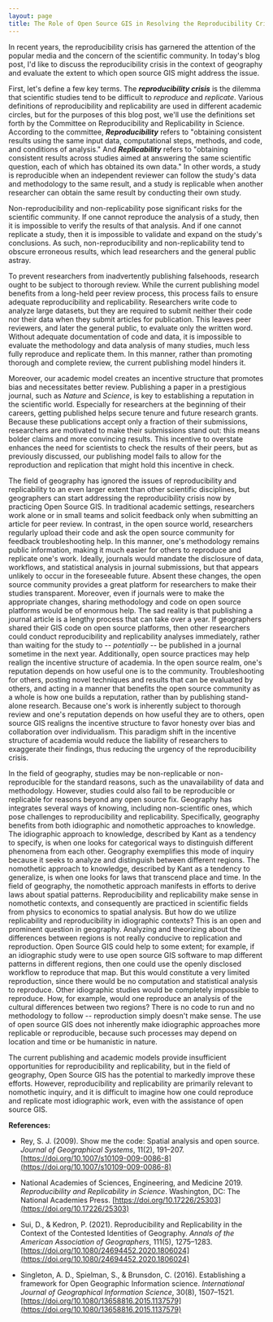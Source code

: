 ```yaml
---
layout: page
title: The Role of Open Source GIS in Resolving the Reproducibility Crisis
---
```


In recent years, the reproducibility crisis has garnered the attention of the popular media and the concern of the scientific community.
In today's blog post, I'd like to discuss the reproducibility crisis in the context of geography and evaluate the extent to which open source GIS might address the issue.

First, let's define a few key terms.
The ***reproducibility crisis*** is the dilemma that scientific studies tend to be difficult to *reproduce* and *replicate*.
Various definitions of reproducibility and replicability are used in different academic circles, but for the purposes of this blog post, we'll use the definitions set forth by the Committee on Reproducibility and Replicability in Science.
According to the committee, ***Reproducibility*** refers to "obtaining consistent results using the same input data, computational steps, methods, and code, and conditions of analysis."
And ***Replicability*** refers to "obtaining consistent results across studies aimed at answering the same scientific question, each of which has obtained its own data."
In other words, a study is reproducible when an independent reviewer can follow the study's data and methodology to the same result, and a study is replicable when another researcher can obtain the same result by conducting their own study.

Non-reproducibility and non-replicability pose significant risks for the scientific community.
If one cannot reproduce the analysis of a study, then it is impossible to verify the results of that analysis.
And if one cannot replicate a study, then it is impossible to validate and expand on the study's conclusions.
As such, non-reproducibility and non-replicability tend to obscure erroneous results, which lead researchers and the general public astray.

To prevent researchers from inadvertently publishing falsehoods, research ought to be subject to thorough review.
While the current publishing model benefits from a long-held peer review process, this process fails to ensure adequate reproducibility and replicability.
Researchers write code to analyze large datasets, but they are required to submit neither their code nor their data when they submit articles for publication.
This leaves peer reviewers, and later the general public, to evaluate only the written word.
Without adequate documentation of code and data, it is impossible to evaluate the methodology and data analysis of many studies, much less fully reproduce and replicate them.
In this manner, rather than promoting thorough and complete review, the current publishing model hinders it.

Moreover, our academic model creates an incentive structure that promotes bias and necessitates better review.
Publishing a paper in a prestigious journal, such as *Nature* and *Science*, is key to establishing a reputation in the scientific world.
Especially for researchers at the beginning of their careers, getting published helps secure tenure and future research grants.
Because these publications accept only a fraction of their submissions, researchers are motivated to make their submissions stand out: this means bolder claims and more convincing results.
This incentive to overstate enhances the need for scientists to check the results of their peers, but as previously discussed, our publishing model fails to allow for the reproduction and replication that might hold this incentive in check.

The field of geography has ignored the issues of reproducibility and replicability to an even larger extent than other scientific disciplines, but geographers can start addressing the reproducibility crisis now by practicing Open Source GIS.
In traditional academic settings, researchers work alone or in small teams and solicit feedback only when submitting an article for peer review.
In contrast, in the open source world, researchers regularly upload their code and ask the open source community for feedback troubleshooting help.
In this manner, one's methodology remains public information, making it much easier for others to reproduce and replicate one's work.
Ideally, journals would mandate the disclosure of data, workflows, and statistical analysis in journal submissions, but that appears unlikely to occur in the foreseeable future.
Absent these changes, the open source community provides a great platform for researchers to make their studies transparent.
Moreover, even if journals were to make the appropriate changes, sharing methodology and code on open source platforms would be of enormous help.
The sad reality is that publishing a journal article is a lengthy process that can take over a year.
If geographers shared their GIS code on open source platforms, then other researchers could conduct reproducibility and replicability analyses immediately, rather than waiting for the study to -- *potentially* -- be published in a journal sometime in the next year.
Additionally, open source practices may help realign the incentive structure of academia.
In the open source realm, one's reputation depends on how useful one is to the community.
Troubleshooting for others, posting novel techniques and results that can be evaluated by others, and acting in a manner that benefits the open source community as a whole is how one builds a reputation, rather than by publishing stand-alone research.
Because one's work is inherently subject to thorough review and one's reputation depends on how useful they are to others, open source GIS realigns the incentive structure to favor honesty over bias and collaboration over individualism.
This paradigm shift in the incentive structure of academia would reduce the liability of researchers to exaggerate their findings, thus reducing the urgency of the reproducibility crisis.

In the field of geography, studies may be non-replicable or non-reproducible for the standard reasons, such as the unavailability of data and methodology.
However, studies could also fail to be reproducible or replicable for reasons beyond any open source fix.
Geography has integrates several ways of knowing, including non-scientific ones, which pose challenges to reproducibility and replicability.
Specifically, geography benefits from both idiographic and nomothetic approaches to knowledge.
The idiographic approach to knowledge, described by Kant as a tendency to specify, is when one looks for categorical ways to distinguish different phenomena from each other.
Geography exemplifies this mode of inquiry because it seeks to analyze and distinguish between different regions.
The nomothetic approach to knowledge, described by Kant as a tendency to generalize, is when one looks for laws that transcend place and time.
In the field of geography, the nomothetic approach manifests in efforts to derive laws about spatial patterns.
Reproducibility and replicability make sense in nomothetic contexts, and consequently are practiced in scientific fields from physics to economics to spatial analysis.
But how do we utilize replicability and reproducibility in idiographic contexts?
This is an open and prominent question in geography.
Analyzing and theorizing about the differences between regions is not really conducive to replication and reproduction.
Open Source GIS could help to some extent; for example, if an idiographic study were to use open source GIS software to map different patterns in different regions, then one could use the openly disclosed workflow to reproduce that map.
But this would constitute a very limited reproduction, since there would be no computation and statistical analysis to reproduce.
Other idiographic studies would be completely impossible to reproduce.
How, for example, would one reproduce an analysis of the cultural differences between two regions?
There is no code to run and no methodology to follow -- reproduction simply doesn't make sense.
The use of open source GIS does not inherently make idiographic approaches more replicable or reproducible, because such processes may depend on location and time or be humanistic in nature.

The current publishing and academic models provide insufficient opportunities for reproducibility and replicability, but in the field of geography, Open Source GIS has the potential to markedly improve these efforts.
However, reproducibility and replicability are primarily relevant to nomothetic inquiry, and it is difficult to imagine how one could reproduce and replicate most idiographic work, even with the assistance of open source GIS.

**References:**

- Rey, S. J. (2009). Show me the code: Spatial analysis and open source. *Journal of Geographical Systems*, 11(2), 191–207. [https://doi.org/10.1007/s10109-009-0086-8](https://doi.org/10.1007/s10109-009-0086-8)

- National Academies of Sciences, Engineering, and Medicine 2019. *Reproducibility and Replicability in Science*. Washington, DC: The National Academies Press. [https://doi.org/10.17226/25303](https://doi.org/10.17226/25303)

- Sui, D., & Kedron, P. (2021). Reproducibility and Replicability in the Context of the Contested Identities of Geography. *Annals of the American Association of Geographers*, 111(5), 1275–1283. [https://doi.org/10.1080/24694452.2020.1806024](https://doi.org/10.1080/24694452.2020.1806024)

- Singleton, A. D., Spielman, S., & Brunsdon, C. (2016). Establishing a framework for Open Geographic Information science. *International Journal of Geographical Information Science*, 30(8), 1507–1521. [https://doi.org/10.1080/13658816.2015.1137579](https://doi.org/10.1080/13658816.2015.1137579)
